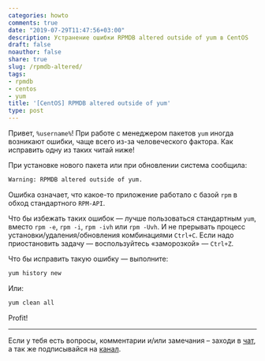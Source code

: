 ```yaml
---
categories: howto
comments: true
date: "2019-07-29T11:47:56+03:00"
description: Устранение ошибки RPMDB altered outside of yum в CentOS
draft: false
noauthor: false
share: true
slug: /rpmdb-altered/
tags:
- rpmdb
- centos
- yum
title: '[CentOS] RPMDB altered outside of yum'
type: post
---
```


Привет, `%username%`! При работе с менеджером пакетов `yum` иногда возникают ошибки, чаще всего из-за человеческого фактора. Как исправить одну из таких читай ниже!

При установке нового пакета или при обновлении система сообщила:

```bash
Warning: RPMDB altered outside of yum.
```

Ошибка означает, что какое-то приложение работало с базой `rpm` в обход стандартного `RPM-API`.

Что бы избежать таких ошибок — лучше пользоваться стандартным `yum`, вместо `rpm -e`, `rpm -i`, `rpm -ivh` или `rpm -Uvh`. И не прерывать процесс установки/удаления/обновления комбинациями `Ctrl+C`. Если надо приостановить задачу — воспользуйтесь «заморозкой» — `Ctrl+Z`.

Что бы исправить такую ошибку — выполните:

```bash
yum history new
```

Или:

```bash
yum clean all
```

Profit!

---
Если у тебя есть вопросы, комментарии и/или замечания – заходи в [чат](https://ttttt.me/jtprogru_chat), а так же подписывайся на [канал](https://ttttt.me/jtprogru_channel).
